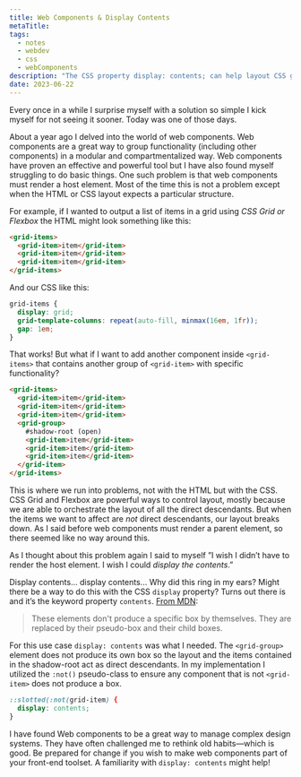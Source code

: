 ```yaml
---
title: Web Components & Display Contents
metaTitle: 
tags:
  - notes
  - webdev
  - css
  - webComponents
description: "The CSS property display: contents; can help layout CSS grids using web components."
date: 2023-06-22
---
```

Every once in a while I surprise myself with a solution so simple I kick myself for not seeing it sooner. Today was one of those days. 

About a year ago I delved into the world of web components. Web components are a great way to group functionality (including other components) in a modular and compartmentalized way. Web components have proven an effective and powerful tool but I have also found myself struggling to do basic things. One such problem is that web components must render a host element. Most of the time this is not a problem except when the HTML or CSS layout expects a particular structure. 

For example, if I wanted to output a list of items in a grid using *CSS Grid or Flexbox* the HTML might look something like this:

```html
<grid-items>
  <grid-item>item</grid-item>
  <grid-item>item</grid-item>
  <grid-item>item</grid-item>
</grid-items>
```

And our CSS like this:

```css
grid-items {
  display: grid;
  grid-template-columns: repeat(auto-fill, minmax(16em, 1fr));
  gap: 1em;
}
```

That works! But what if I want to add another component inside `<grid-items>` that contains another group of `<grid-item>` with specific functionality?

```html
<grid-items>
  <grid-item>item</grid-item>
  <grid-item>item</grid-item>
  <grid-item>item</grid-item>
  <grid-group>
    #shadow-root (open)
    <grid-item>item</grid-item>
    <grid-item>item</grid-item>
    <grid-item>item</grid-item>
  </grid-item>
</grid-items>
```

This is where we run into problems, not with the HTML but with the CSS. CSS Grid and Flexbox are powerful ways to control layout, mostly because we are able to orchestrate the layout of all the direct descendants. But when the items we want to affect are *not* direct descendants, our layout breaks down. As I said before web components must render a parent element, so there seemed like no way around this.

As I thought about this problem again I said to myself ”I wish I didn’t have to render the host element. I wish I could *display the contents*.” 

Display contents... display contents... Why did this ring in my ears? Might there be a way to do this with the CSS `display` property? Turns out there is and it’s the keyword property `contents`. [From MDN](https://developer.mozilla.org/en-US/docs/Web/CSS/display#box):

> These elements don't produce a specific box by themselves. They are replaced by their pseudo-box and their child boxes.

For this use case `display: contents` was what I needed. The `<grid-group>` element does not produce its own box so the layout and the items contained in the shadow-root act as direct descendants. In my implementation I utilized the `:not()` pseudo-class to ensure any component that is not `<grid-item>` does not produce a box.

```css
::slotted(:not(grid-item) {
  display: contents;
}
```

I have found Web components to be a great way to manage complex design systems. They have often challenged me to rethink old habits—which is good. Be prepared for change if you wish to make web components part of your front-end toolset. A familiarity with `display: contents` might help!

